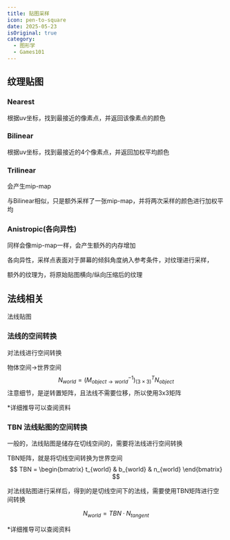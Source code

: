 ```yaml
---
title: 贴图采样
icon: pen-to-square
date: 2025-05-23
isOriginal: true
category:
  - 图形学
  - Games101
---
```


<!-- more -->

## 纹理贴图

### Nearest
根据uv坐标，找到最接近的像素点，并返回该像素点的颜色 

### Bilinear

根据uv坐标，找到最接近的4个像素点，并返回加权平均颜色

### Trilinear

会产生mip-map

与Bilinear相似，只是额外采样了一张mip-map，并将两次采样的颜色进行加权平均

### Anistropic(各向异性)

同样会像mip-map一样，会产生额外的内存增加

各向异性，采样点表面对于屏幕的倾斜角度纳入参考条件，对纹理进行采样，

额外的纹理为，将原始贴图横向/纵向压缩后的纹理

## 法线相关

法线贴图

### 法线的空间转换

对法线进行空间转换

物体空间->世界空间
$$
N_{world} = (M_{object \rightarrow world}^{-1})^T_{(3\times3)} N_{object}
$$
注意细节，是逆转置矩阵，且法线不需要位移，所以使用3x3矩阵

*详细推导可以查阅资料

### TBN 法线贴图的空间转换

一般的，法线贴图是储存在切线空间的，需要将法线进行空间转换

TBN矩阵，就是将切线空间转换为世界空间
$$
TBN = 
\begin{bmatrix}
  t_{world} & b_{world} & n_{world}
\end{bmatrix}
$$

对法线贴图进行采样后，得到的是切线空间下的法线，需要使用TBN矩阵进行空间转换

$$
N_{world} = TBN · N_{tangent}
$$

*详细推导可以查阅资料
